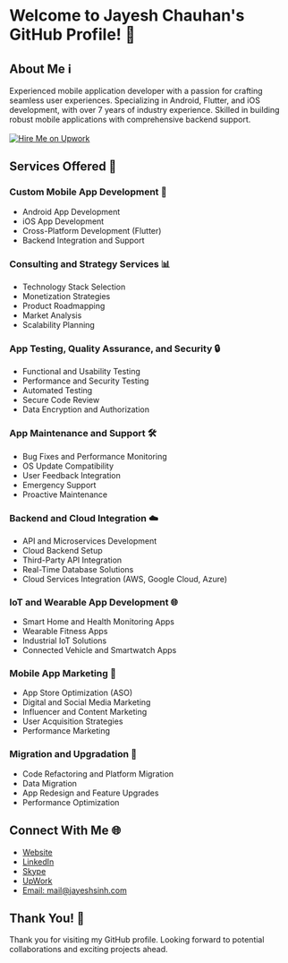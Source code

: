 <!DOCTYPE html>
<html lang="en">
<head>
  <meta charset="UTF-8">
  <meta name="viewport" content="width=device-width, initial-scale=1.0">
</head>
<body>
  <h1>Welcome to Jayesh Chauhan's GitHub Profile! 👋</h1>

  <h2>About Me ℹ️</h2>
  <p>Experienced mobile application developer with a passion for crafting seamless user experiences. Specializing in Android, Flutter, and iOS development, with over 7 years of industry experience. Skilled in building robust mobile applications with comprehensive backend support.</br></br><a href="https://www.upwork.com/freelancers/~011f90f853e34b6a3e" class="hire-me"><img src="https://img.shields.io/badge/Hire%20Me%20on-Upwork-brightgreen" alt="Hire Me on Upwork"></a></p>

  <h2>Services Offered 💼</h2>
  <h3>Custom Mobile App Development 📱</h3>
  <ul>
    <li>Android App Development</li>
    <li>iOS App Development</li>
    <li>Cross-Platform Development (Flutter)</li>
    <li>Backend Integration and Support</li>
  </ul>

  <h3>Consulting and Strategy Services 📊</h3>
  <ul>
    <li>Technology Stack Selection</li>
    <li>Monetization Strategies</li>
    <li>Product Roadmapping</li>
    <li>Market Analysis</li>
    <li>Scalability Planning</li>
  </ul>

  <h3>App Testing, Quality Assurance, and Security 🔒</h3>
  <ul>
    <li>Functional and Usability Testing</li>
    <li>Performance and Security Testing</li>
    <li>Automated Testing</li>
    <li>Secure Code Review</li>
    <li>Data Encryption and Authorization</li>
  </ul>

  <h3>App Maintenance and Support 🛠️</h3>
  <ul>
    <li>Bug Fixes and Performance Monitoring</li>
    <li>OS Update Compatibility</li>
    <li>User Feedback Integration</li>
    <li>Emergency Support</li>
    <li>Proactive Maintenance</li>
  </ul>

  <h3>Backend and Cloud Integration ☁️</h3>
  <ul>
    <li>API and Microservices Development</li>
    <li>Cloud Backend Setup</li>
    <li>Third-Party API Integration</li>
    <li>Real-Time Database Solutions</li>
    <li>Cloud Services Integration (AWS, Google Cloud, Azure)</li>
  </ul>

  <h3>IoT and Wearable App Development 🌐</h3>
  <ul>
    <li>Smart Home and Health Monitoring Apps</li>
    <li>Wearable Fitness Apps</li>
    <li>Industrial IoT Solutions</li>
    <li>Connected Vehicle and Smartwatch Apps</li>
  </ul>

  <h3>Mobile App Marketing 📢</h3>
  <ul>
    <li>App Store Optimization (ASO)</li>
    <li>Digital and Social Media Marketing</li>
    <li>Influencer and Content Marketing</li>
    <li>User Acquisition Strategies</li>
    <li>Performance Marketing</li>
  </ul>

  <h3>Migration and Upgradation 🔄</h3>
  <ul>
    <li>Code Refactoring and Platform Migration</li>
    <li>Data Migration</li>
    <li>App Redesign and Feature Upgrades</li>
    <li>Performance Optimization</li>
  </ul>

  <h2>Connect With Me 🌐</h2>
  <ul>
    <li><a href="https://jayeshsinh.com" target="_blank">Website</a></li>
    <li><a href="https://www.linkedin.com/in/chauhanjayesh/" target="_blank">LinkedIn</a></li>
    <li><a href="https://join.skype.com/invite/Uhvv7wcMeMyo" target="_blank">Skype</a></li>
    <li><a href="https://www.upwork.com/freelancers/~011f90f853e34b6a3e" target="_blank">UpWork</a></li>
    <li><a href="mailto:mail@jayeshsinh.com">Email: mail@jayeshsinh.com</a></li>
  </ul>

  <h2>Thank You! 🙏</h2>
  <p>Thank you for visiting my GitHub profile. Looking forward to potential collaborations and exciting projects ahead.</p>
</body>
</html>
